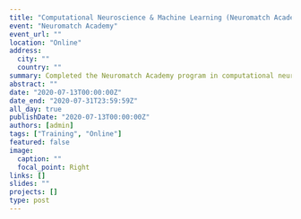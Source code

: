 ```yaml
---
title: "Computational Neuroscience & Machine Learning (Neuromatch Academy)"
event: "Neuromatch Academy"
event_url: ""
location: "Online"
address:
  city: ""
  country: ""
summary: Completed the Neuromatch Academy program in computational neuroscience and machine learning.
abstract: ""
date: "2020-07-13T00:00:00Z"
date_end: "2020-07-31T23:59:59Z"
all_day: true
publishDate: "2020-07-13T00:00:00Z"
authors: [admin]
tags: ["Training", "Online"]
featured: false
image:
  caption: ""
  focal_point: Right
links: []
slides: ""
projects: []
type: post
---
```

